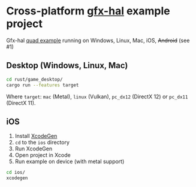 # Cross-platform [gfx-hal](https://github.com/gfx-rs/gfx) example project

Gfx-hal [quad example](https://github.com/gfx-rs/gfx/tree/master/examples/quad) running on Windows, Linux, Mac, iOS, ~~Android~~ (see #1)

## Desktop (Windows, Linux, Mac)

```bash
cd rust/game_desktop/
cargo run --features target
```

Where `target`: `mac` (Metal), `linux` (Vulkan), `pc_dx12` (DirectX 12) or `pc_dx11` (DirectX 11).

## iOS

1. Install [XcodeGen](https://github.com/yonaskolb/XcodeGen)
2. `cd` to the `ios` directory
3. Run XcodeGen
4. Open project in Xcode
5. Run example on device (with metal support)

```bash
cd ios/
xcodegen
```
